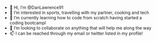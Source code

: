 - 👋 Hi, I’m @DanLawrence91
- 👀 I’m interested in sports, travelling with my partner, cooking and tech
- 🌱 I’m currently learning how to code from scratch having started a coding bootcampl
- 💞️ I’m looking to collaborate on anything that will help me along the way
- 📫 I can be reached through my email or twitter listed in my profile!

<!---
DanLawrence91/DanLawrence91 is a ✨ special ✨ repository because its `README.md` (this file) appears on your GitHub profile.
You can click the Preview link to take a look at your changes.
--->
